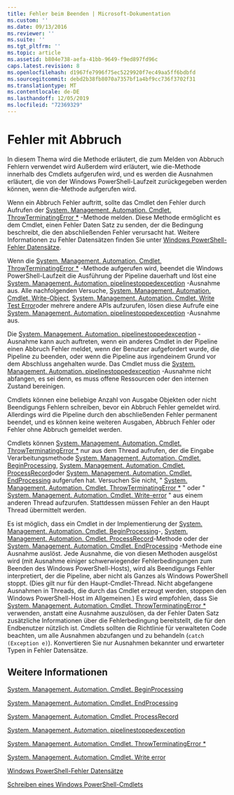 ```yaml
---
title: Fehler beim Beenden | Microsoft-Dokumentation
ms.custom: ''
ms.date: 09/13/2016
ms.reviewer: ''
ms.suite: ''
ms.tgt_pltfrm: ''
ms.topic: article
ms.assetid: b804e738-aefa-41bb-9649-f9ed897fd96c
caps.latest.revision: 8
ms.openlocfilehash: d1967fe7996f75ec5229920f7ec49aa5ff6bdbfd
ms.sourcegitcommit: debd2b38fb8070a7357bf1a4bf9cc736f3702f31
ms.translationtype: MT
ms.contentlocale: de-DE
ms.lasthandoff: 12/05/2019
ms.locfileid: "72369329"
---
```

# <a name="terminating-errors"></a>Fehler mit Abbruch

In diesem Thema wird die Methode erläutert, die zum Melden von Abbruch Fehlern verwendet wird Außerdem wird erläutert, wie die-Methode innerhalb des Cmdlets aufgerufen wird, und es werden die Ausnahmen erläutert, die von der Windows PowerShell-Laufzeit zurückgegeben werden können, wenn die-Methode aufgerufen wird.

Wenn ein Abbruch Fehler auftritt, sollte das Cmdlet den Fehler durch Aufrufen der [System. Management. Automation. Cmdlet. ThrowTerminatingError *](/dotnet/api/System.Management.Automation.Cmdlet.ThrowTerminatingError) -Methode melden. Diese Methode ermöglicht es dem Cmdlet, einen Fehler Daten Satz zu senden, der die Bedingung beschreibt, die den abschließenden Fehler verursacht hat. Weitere Informationen zu Fehler Datensätzen finden Sie unter [Windows PowerShell-Fehler Datensätze](./windows-powershell-error-records.md).

Wenn die [System. Management. Automation. Cmdlet. ThrowTerminatingError *](/dotnet/api/System.Management.Automation.Cmdlet.ThrowTerminatingError) -Methode aufgerufen wird, beendet die Windows PowerShell-Laufzeit die Ausführung der Pipeline dauerhaft und löst eine [System. Management. Automation. pipelinestoppedexception](/dotnet/api/System.Management.Automation.PipelineStoppedException) -Ausnahme aus. Alle nachfolgenden Versuche, [System. Management. Automation. Cmdlet. Write-Object](/dotnet/api/System.Management.Automation.Cmdlet.WriteObject), [System. Management. Automation. Cmdlet. Write Test Error](/dotnet/api/System.Management.Automation.Cmdlet.WriteError)oder mehrere andere APIs aufzurufen, lösen diese Aufrufe eine [System. Management. Automation. pipelinestoppedexception](/dotnet/api/System.Management.Automation.PipelineStoppedException) -Ausnahme aus.

Die [System. Management. Automation. pipelinestoppedexception](/dotnet/api/System.Management.Automation.PipelineStoppedException) -Ausnahme kann auch auftreten, wenn ein anderes Cmdlet in der Pipeline einen Abbruch Fehler meldet, wenn der Benutzer aufgefordert wurde, die Pipeline zu beenden, oder wenn die Pipeline aus irgendeinem Grund vor dem Abschluss angehalten wurde. Das Cmdlet muss die [System. Management. Automation. pipelinestoppedexception](/dotnet/api/System.Management.Automation.PipelineStoppedException) -Ausnahme nicht abfangen, es sei denn, es muss offene Ressourcen oder den internen Zustand bereinigen.

Cmdlets können eine beliebige Anzahl von Ausgabe Objekten oder nicht Beendigungs Fehlern schreiben, bevor ein Abbruch Fehler gemeldet wird. Allerdings wird die Pipeline durch den abschließenden Fehler permanent beendet, und es können keine weiteren Ausgaben, Abbruch Fehler oder Fehler ohne Abbruch gemeldet werden.

Cmdlets können [System. Management. Automation. Cmdlet. ThrowTerminatingError *](/dotnet/api/System.Management.Automation.Cmdlet.ThrowTerminatingError) nur aus dem Thread aufrufen, der die Eingabe Verarbeitungsmethode [System. Management. Automation. Cmdlet. BeginProcessing](/dotnet/api/System.Management.Automation.Cmdlet.BeginProcessing), [System. Management. Automation. Cmdlet. ProcessRecord](/dotnet/api/System.Management.Automation.Cmdlet.ProcessRecord)oder [System. Management. Automation. Cmdlet. EndProcessing](/dotnet/api/System.Management.Automation.Cmdlet.EndProcessing) aufgerufen hat. Versuchen Sie nicht, " [System. Management. Automation. Cmdlet. ThrowTerminatingError *](/dotnet/api/System.Management.Automation.Cmdlet.ThrowTerminatingError) " oder " [System. Management. Automation. Cmdlet. Write-error](/dotnet/api/System.Management.Automation.Cmdlet.WriteError) " aus einem anderen Thread aufzurufen. Stattdessen müssen Fehler an den Haupt Thread übermittelt werden.

Es ist möglich, dass ein Cmdlet in der Implementierung der [System. Management. Automation. Cmdlet. BeginProcessing](/dotnet/api/System.Management.Automation.Cmdlet.BeginProcessing)-, [System. Management. Automation. Cmdlet. ProcessRecord](/dotnet/api/System.Management.Automation.Cmdlet.ProcessRecord)-Methode oder der [System. Management. Automation. Cmdlet. EndProcessing](/dotnet/api/System.Management.Automation.Cmdlet.EndProcessing) -Methode eine Ausnahme auslöst. Jede Ausnahme, die von diesen Methoden ausgelöst wird (mit Ausnahme einiger schwerwiegender Fehlerbedingungen zum Beenden des Windows PowerShell-Hosts), wird als Beendigungs Fehler interpretiert, der die Pipeline, aber nicht als Ganzes als Windows PowerShell stoppt. (Dies gilt nur für den Haupt-Cmdlet-Thread. Nicht abgefangene Ausnahmen in Threads, die durch das Cmdlet erzeugt werden, stoppen den Windows PowerShell-Host im Allgemeinen.) Es wird empfohlen, dass Sie [System. Management. Automation. Cmdlet. ThrowTerminatingError *](/dotnet/api/System.Management.Automation.Cmdlet.ThrowTerminatingError) verwenden, anstatt eine Ausnahme auszulösen, da der Fehler Daten Satz zusätzliche Informationen über die Fehlerbedingung bereitstellt, die für den Endbenutzer nützlich ist. Cmdlets sollten die Richtlinie für verwalteten Code beachten, um alle Ausnahmen abzufangen und zu behandeln (`catch (Exception e)`). Konvertieren Sie nur Ausnahmen bekannter und erwarteter Typen in Fehler Datensätze.

## <a name="see-also"></a>Weitere Informationen

[System. Management. Automation. Cmdlet. BeginProcessing](/dotnet/api/System.Management.Automation.Cmdlet.BeginProcessing)

[System. Management. Automation. Cmdlet. EndProcessing](/dotnet/api/System.Management.Automation.Cmdlet.EndProcessing)

[System. Management. Automation. Cmdlet. ProcessRecord](/dotnet/api/System.Management.Automation.Cmdlet.ProcessRecord)

[System. Management. Automation. pipelinestoppedexception](/dotnet/api/System.Management.Automation.PipelineStoppedException)

[System. Management. Automation. Cmdlet. ThrowTerminatingError *](/dotnet/api/System.Management.Automation.Cmdlet.ThrowTerminatingError)

[System. Management. Automation. Cmdlet. Write error](/dotnet/api/System.Management.Automation.Cmdlet.WriteError)

[Windows PowerShell-Fehler Datensätze](./windows-powershell-error-records.md)

[Schreiben eines Windows PowerShell-Cmdlets](./writing-a-windows-powershell-cmdlet.md)
